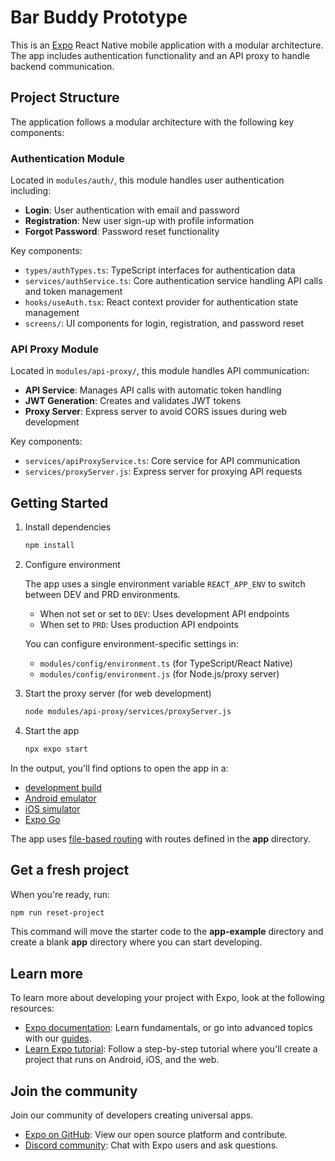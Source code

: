 # Bar Buddy Prototype

This is an [Expo](https://expo.dev) React Native mobile application with a modular architecture. The app includes authentication functionality and an API proxy to handle backend communication.

## Project Structure

The application follows a modular architecture with the following key components:

### Authentication Module

Located in `modules/auth/`, this module handles user authentication including:

- **Login**: User authentication with email and password
- **Registration**: New user sign-up with profile information
- **Forgot Password**: Password reset functionality

Key components:

- `types/authTypes.ts`: TypeScript interfaces for authentication data
- `services/authService.ts`: Core authentication service handling API calls and token management
- `hooks/useAuth.tsx`: React context provider for authentication state management
- `screens/`: UI components for login, registration, and password reset

### API Proxy Module

Located in `modules/api-proxy/`, this module handles API communication:

- **API Service**: Manages API calls with automatic token handling
- **JWT Generation**: Creates and validates JWT tokens
- **Proxy Server**: Express server to avoid CORS issues during web development

Key components:

- `services/apiProxyService.ts`: Core service for API communication
- `services/proxyServer.js`: Express server for proxying API requests

## Getting Started

1. Install dependencies

   ```bash
   npm install
   ```

2. Configure environment

   The app uses a single environment variable `REACT_APP_ENV` to switch between DEV and PRD environments.
   
   - When not set or set to `DEV`: Uses development API endpoints
   - When set to `PRD`: Uses production API endpoints
   
   You can configure environment-specific settings in:
   - `modules/config/environment.ts` (for TypeScript/React Native)
   - `modules/config/environment.js` (for Node.js/proxy server)

3. Start the proxy server (for web development)

   ```bash
   node modules/api-proxy/services/proxyServer.js
   ```

4. Start the app

   ```bash
   npx expo start
   ```

In the output, you'll find options to open the app in a:

- [development build](https://docs.expo.dev/develop/development-builds/introduction/)
- [Android emulator](https://docs.expo.dev/workflow/android-studio-emulator/)
- [iOS simulator](https://docs.expo.dev/workflow/ios-simulator/)
- [Expo Go](https://expo.dev/go)

The app uses [file-based routing](https://docs.expo.dev/router/introduction) with routes defined in the **app** directory.

## Get a fresh project

When you're ready, run:

```bash
npm run reset-project
```

This command will move the starter code to the **app-example** directory and create a blank **app** directory where you can start developing.

## Learn more

To learn more about developing your project with Expo, look at the following resources:

- [Expo documentation](https://docs.expo.dev/): Learn fundamentals, or go into advanced topics with our [guides](https://docs.expo.dev/guides).
- [Learn Expo tutorial](https://docs.expo.dev/tutorial/introduction/): Follow a step-by-step tutorial where you'll create a project that runs on Android, iOS, and the web.

## Join the community

Join our community of developers creating universal apps.

- [Expo on GitHub](https://github.com/expo/expo): View our open source platform and contribute.
- [Discord community](https://chat.expo.dev): Chat with Expo users and ask questions.
